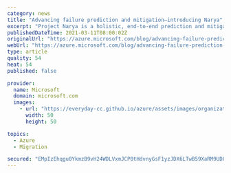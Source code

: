 ```yaml
---
category: news
title: "Advancing failure prediction and mitigation—introducing Narya"
excerpt: "Project Narya is a holistic, end-to-end prediction and mitigation service—named after the \"ring of fire\" from Lord of the Rings, known to resist the weariness of time."
publishedDateTime: 2021-03-11T08:00:02Z
originalUrl: "https://azure.microsoft.com/blog/advancing-failure-prediction-and-mitigation-introducing-narya/"
webUrl: "https://azure.microsoft.com/blog/advancing-failure-prediction-and-mitigation-introducing-narya/"
type: article
quality: 54
heat: 54
published: false

provider:
  name: Microsoft
  domain: microsoft.com
  images:
    - url: "https://everyday-cc.github.io/azure/assets/images/organizations/microsoft.com-50x50.jpg"
      width: 50
      height: 50

topics:
  - Azure
  - Migration

secured: "EMpIzEhqgu0YkmzB9vH24WDLVxmJCP0tHdvnyGsF1yzJDX6LTwB59XaRM9UD86oHWvnkJlvNG57UZAGIh6tK6j0+8sA48FIAwUhIZLaMvgIKfiE9qHenXk/W/udVmN1hGqt3zrcRUeElC2ZRUtuEG3IPykYkrSwJXjMAYcI/ln4NaEY+sOo21v+4Jy8ByHiOF4CjoBWvJdPBnlrLaksSamq9cs+SzTKGMEfSNbMK8LTg5Tc1Ga99mabDLErSc0dj5m4tVNSXDtaqcD7756mvoCt/H8WUYW9MKU0iMbyomYofe8IgNTPjCE2kN4Ukgm7mbNcdLDOgewBX1Nvr35MVRURPo8nX2fbd7rA0CRbaYuc=;a9iuZwzbOKC7E8ido7qNDA=="
---
```


